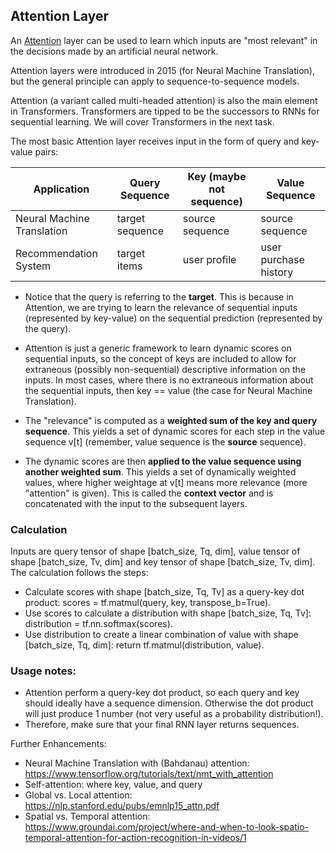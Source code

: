 ## Attention Layer

An [Attention](https://www.tensorflow.org/api_docs/python/tf/keras/layers/Attention) layer can be used to
learn which inputs are "most relevant" in the decisions made by an artificial neural network.

Attention layers were introduced in 2015 (for Neural Machine Translation), but the general principle can apply to sequence-to-sequence models. 

Attention (a variant called multi-headed attention) is also the main element in Transformers. Transformers are tipped to be the successors to RNNs for sequential learning. We will cover Transformers in the next task.

The most basic Attention layer receives input in the form of query and key-value pairs:

|Application|Query Sequence|Key (maybe not sequence)|Value Sequence|
|---|---|---|---|
|Neural Machine Translation|target sequence|source sequence|source sequence|
|Recommendation System|target items|user profile|user purchase history|

* Notice that the query is referring to the **target**. This is because in Attention, we are trying to learn the relevance of sequential inputs (represented by key-value) on the sequential prediction (represented by the query). 

* Attention is just a generic framework to learn dynamic scores on sequential inputs, so the concept of keys are included to allow for extraneous (possibly non-sequential) descriptive information on the inputs. In most cases, where there is no extraneous information about the sequential inputs, then key == value (the case for Neural Machine Translation).

* The "relevance" is computed as a **weighted sum of the key and query sequence**. This yields a set of dynamic scores for each step in the value sequence v[t] (remember, value sequence is the **source** sequence).

* The dynamic scores are then **applied to the value sequence using another weighted sum**. This yields a set of dynamically weighted values, where higher weightage at v[t] means more relevance (more "attention" is given). This is called the **context vector** and is concatenated with the input to the subsequent layers.

### Calculation

Inputs are query tensor of shape [batch_size, Tq, dim], value tensor of shape [batch_size, Tv, dim] and key tensor of shape [batch_size, Tv, dim]. The calculation follows the steps:

- Calculate scores with shape [batch_size, Tq, Tv] as a query-key dot product: scores = tf.matmul(query, key, transpose_b=True).
- Use scores to calculate a distribution with shape [batch_size, Tq, Tv]: distribution = tf.nn.softmax(scores).
- Use distribution to create a linear combination of value with shape [batch_size, Tq, dim]: return tf.matmul(distribution, value).

### Usage notes:
- Attention perform a query-key dot product, so each query and key should ideally have a sequence dimension. Otherwise the dot product will just produce 1 number (not very useful as a probability distribution!).
- Therefore, make sure that your final RNN layer returns sequences.


Further Enhancements:
* Neural Machine Translation with (Bahdanau) attention: https://www.tensorflow.org/tutorials/text/nmt_with_attention
* Self-attention: where key, value, and query 
* Global vs. Local attention: https://nlp.stanford.edu/pubs/emnlp15_attn.pdf
* Spatial vs. Temporal attention: https://www.groundai.com/project/where-and-when-to-look-spatio-temporal-attention-for-action-recognition-in-videos/1
